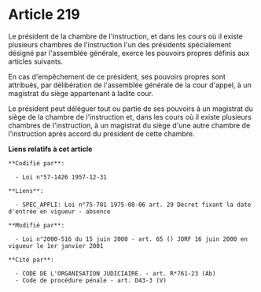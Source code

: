 # Article 219

Le président de la chambre de l'instruction, et dans les cours où il existe plusieurs chambres de l'instruction l'un des
présidents spécialement désigné par l'assemblée générale, exerce les pouvoirs propres définis aux articles suivants.

En cas d'empêchement de ce président, ses pouvoirs propres sont attribués, par délibération de l'assemblée générale de la
cour d'appel, à un magistrat du siège appartenant à ladite cour.

Le président peut déléguer tout ou partie de ses pouvoirs à un magistrat du siège de la chambre de l'instruction et, dans les
cours où il existe plusieurs chambres de l'instruction, à un magistrat du siège d'une autre chambre de l'instruction après
accord du président de cette chambre.

**Liens relatifs à cet article**

	**Codifié par**:

	  - Loi n°57-1426 1957-12-31

	**Liens**:

	  - SPEC_APPLI: Loi n°75-701 1975-08-06 art. 29 Décret fixant la date d'entrée en vigueur - absence

	**Modifié par**:

	  - Loi n°2000-516 du 15 juin 2000 - art. 65 () JORF 16 juin 2000 en vigueur le 1er janvier 2001

	**Cité par**:

	  - CODE DE L'ORGANISATION JUDICIAIRE. - art. R*761-23 (Ab)
	  - Code de procédure pénale - art. D43-3 (V)
